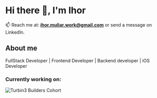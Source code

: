 # Hi there 👋, I'm Ihor

📫 Reach me at: **ihor.muliar.work@gmail.com** or send a message on LinkedIn.

## About me
FullStack Developer | Frontend Developer | Backend developer | iOS Developer

### Currently working on:
![Turbin3 Builders Cohort](https://github.com/solana-turbin3/Q3_25_Builder_Ihor_Muliar)
